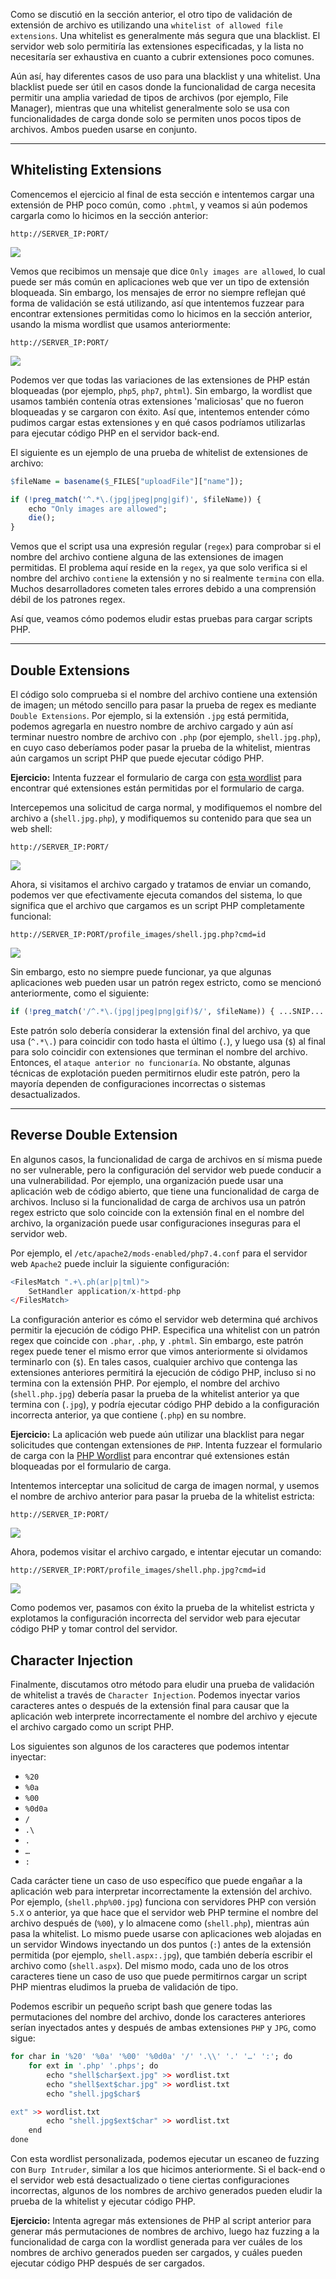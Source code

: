 Como se discutió en la sección anterior, el otro tipo de validación de extensión de archivo es utilizando una `whitelist of allowed file extensions`. Una whitelist es generalmente más segura que una blacklist. El servidor web solo permitiría las extensiones especificadas, y la lista no necesitaría ser exhaustiva en cuanto a cubrir extensiones poco comunes.

Aún así, hay diferentes casos de uso para una blacklist y una whitelist. Una blacklist puede ser útil en casos donde la funcionalidad de carga necesita permitir una amplia variedad de tipos de archivos (por ejemplo, File Manager), mientras que una whitelist generalmente solo se usa con funcionalidades de carga donde solo se permiten unos pocos tipos de archivos. Ambos pueden usarse en conjunto.

---

## Whitelisting Extensions

Comencemos el ejercicio al final de esta sección e intentemos cargar una extensión de PHP poco común, como `.phtml`, y veamos si aún podemos cargarla como lo hicimos en la sección anterior:

`http://SERVER_IP:PORT/`

![](https://academy.hackthebox.com/storage/modules/136/file_uploads_whitelist_message.jpg)

Vemos que recibimos un mensaje que dice `Only images are allowed`, lo cual puede ser más común en aplicaciones web que ver un tipo de extensión bloqueada. Sin embargo, los mensajes de error no siempre reflejan qué forma de validación se está utilizando, así que intentemos fuzzear para encontrar extensiones permitidas como lo hicimos en la sección anterior, usando la misma wordlist que usamos anteriormente:

`http://SERVER_IP:PORT/`

![](https://academy.hackthebox.com/storage/modules/136/file_uploads_whitelist_fuzz.jpg)

Podemos ver que todas las variaciones de las extensiones de PHP están bloqueadas (por ejemplo, `php5`, `php7`, `phtml`). Sin embargo, la wordlist que usamos también contenía otras extensiones 'maliciosas' que no fueron bloqueadas y se cargaron con éxito. Así que, intentemos entender cómo pudimos cargar estas extensiones y en qué casos podríamos utilizarlas para ejecutar código PHP en el servidor back-end.

El siguiente es un ejemplo de una prueba de whitelist de extensiones de archivo:

```r
$fileName = basename($_FILES["uploadFile"]["name"]);

if (!preg_match('^.*\.(jpg|jpeg|png|gif)', $fileName)) {
    echo "Only images are allowed";
    die();
}
```

Vemos que el script usa una expresión regular (`regex`) para comprobar si el nombre del archivo contiene alguna de las extensiones de imagen permitidas. El problema aquí reside en la `regex`, ya que solo verifica si el nombre del archivo `contiene` la extensión y no si realmente `termina` con ella. Muchos desarrolladores cometen tales errores debido a una comprensión débil de los patrones regex.

Así que, veamos cómo podemos eludir estas pruebas para cargar scripts PHP.

---

## Double Extensions

El código solo comprueba si el nombre del archivo contiene una extensión de imagen; un método sencillo para pasar la prueba de regex es mediante `Double Extensions`. Por ejemplo, si la extensión `.jpg` está permitida, podemos agregarla en nuestro nombre de archivo cargado y aún así terminar nuestro nombre de archivo con `.php` (por ejemplo, `shell.jpg.php`), en cuyo caso deberíamos poder pasar la prueba de la whitelist, mientras aún cargamos un script PHP que puede ejecutar código PHP.

**Ejercicio:** Intenta fuzzear el formulario de carga con [esta wordlist](https://github.com/danielmiessler/SecLists/blob/master/Discovery/Web-Content/web-extensions.txt) para encontrar qué extensiones están permitidas por el formulario de carga.

Intercepemos una solicitud de carga normal, y modifiquemos el nombre del archivo a (`shell.jpg.php`), y modifiquemos su contenido para que sea un web shell:

`http://SERVER_IP:PORT/`

![](https://academy.hackthebox.com/storage/modules/136/file_uploads_double_ext_request.jpg)

Ahora, si visitamos el archivo cargado y tratamos de enviar un comando, podemos ver que efectivamente ejecuta comandos del sistema, lo que significa que el archivo que cargamos es un script PHP completamente funcional:

`http://SERVER_IP:PORT/profile_images/shell.jpg.php?cmd=id`

![](https://academy.hackthebox.com/storage/modules/136/file_uploads_php_manual_shell.jpg)

Sin embargo, esto no siempre puede funcionar, ya que algunas aplicaciones web pueden usar un patrón regex estricto, como se mencionó anteriormente, como el siguiente:

```r
if (!preg_match('/^.*\.(jpg|jpeg|png|gif)$/', $fileName)) { ...SNIP... }
```

Este patrón solo debería considerar la extensión final del archivo, ya que usa (`^.*\.`) para coincidir con todo hasta el último (`.`), y luego usa (`$`) al final para solo coincidir con extensiones que terminan el nombre del archivo. Entonces, el `ataque anterior no funcionaría`. No obstante, algunas técnicas de explotación pueden permitirnos eludir este patrón, pero la mayoría dependen de configuraciones incorrectas o sistemas desactualizados.

---

## Reverse Double Extension

En algunos casos, la funcionalidad de carga de archivos en sí misma puede no ser vulnerable, pero la configuración del servidor web puede conducir a una vulnerabilidad. Por ejemplo, una organización puede usar una aplicación web de código abierto, que tiene una funcionalidad de carga de archivos. Incluso si la funcionalidad de carga de archivos usa un patrón regex estricto que solo coincide con la extensión final en el nombre del archivo, la organización puede usar configuraciones inseguras para el servidor web.

Por ejemplo, el `/etc/apache2/mods-enabled/php7.4.conf` para el servidor web `Apache2` puede incluir la siguiente configuración:

```r
<FilesMatch ".+\.ph(ar|p|tml)">
    SetHandler application/x-httpd-php
</FilesMatch>
```

La configuración anterior es cómo el servidor web determina qué archivos permitir la ejecución de código PHP. Especifica una whitelist con un patrón regex que coincide con `.phar`, `.php`, y `.phtml`. Sin embargo, este patrón regex puede tener el mismo error que vimos anteriormente si olvidamos terminarlo con (`$`). En tales casos, cualquier archivo que contenga las extensiones anteriores permitirá la ejecución de código PHP, incluso si no termina con la extensión PHP. Por ejemplo, el nombre del archivo (`shell.php.jpg`) debería pasar la prueba de la whitelist anterior ya que termina con (`.jpg`), y podría ejecutar código PHP debido a la configuración incorrecta anterior, ya que contiene (`.php`) en su nombre.

**Ejercicio:** La aplicación web puede aún utilizar una blacklist para negar solicitudes que contengan extensiones de `PHP`. Intenta fuzzear el formulario de carga con la [PHP Wordlist](https://github.com/swisskyrepo/PayloadsAllTheThings/blob/master/Upload%20Insecure%20Files/Extension%20PHP/extensions.lst) para encontrar qué extensiones están bloqueadas por el formulario de carga.

Intentemos interceptar una solicitud de carga de imagen normal, y usemos el nombre de archivo anterior para pasar la prueba de la whitelist estricta:

`http://SERVER_IP:PORT/`

![](https://academy.hackthebox.com/storage/modules/136/file_uploads_reverse_double_ext_request.jpg)

Ahora, podemos visitar el archivo cargado, e intentar ejecutar un comando:

`http://SERVER_IP:PORT/profile_images/shell.php.jpg?cmd=id`

![](https://academy.hackthebox.com/storage/modules/136/file_uploads_php_manual_shell.jpg)

Como podemos ver, pasamos con éxito la prueba de la whitelist estricta y explotamos la configuración incorrecta del servidor web para ejecutar código PHP y tomar control del servidor.

## Character Injection

Finalmente, discutamos otro método para eludir una prueba de validación de whitelist a través de `Character Injection`. Podemos inyectar varios caracteres antes o después de la extensión final para causar que la aplicación web interprete incorrectamente el nombre del archivo y ejecute el archivo cargado como un script PHP.

Los siguientes son algunos de los caracteres que podemos intentar inyectar:

- `%20`
- `%0a`
- `%00`
- `%0d0a`
- `/`
- `.\`
- `.`
- `…`
- `:`

Cada carácter tiene un caso de uso específico que puede engañar a la aplicación web para interpretar incorrectamente la extensión del archivo. Por ejemplo, (`shell.php%00.jpg`) funciona con servidores PHP con versión `5.X` o anterior, ya que hace que el servidor web PHP termine el nombre del archivo después de (`%00`), y lo almacene como (`shell.php`), mientras aún pasa la whitelist. Lo mismo puede usarse con aplicaciones web alojadas en un servidor Windows inyectando un dos puntos (`:`) antes de la extensión permitida (por ejemplo, `shell.aspx:.jpg`), que también debería escribir el archivo como (`shell.aspx`). Del mismo modo, cada uno de los otros caracteres tiene un caso de uso que puede permitirnos cargar un script PHP mientras eludimos la prueba de validación de tipo.

Podemos escribir un pequeño script bash que genere todas las permutaciones del nombre del archivo, donde los caracteres anteriores serían inyectados antes y después de ambas extensiones `PHP` y `JPG`, como sigue:

```r
for char in '%20' '%0a' '%00' '%0d0a' '/' '.\\' '.' '…' ':'; do
    for ext in '.php' '.phps'; do
        echo "shell$char$ext.jpg" >> wordlist.txt
        echo "shell$ext$char.jpg" >> wordlist.txt
        echo "shell.jpg$char$

ext" >> wordlist.txt
        echo "shell.jpg$ext$char" >> wordlist.txt
    end
done
```

Con esta wordlist personalizada, podemos ejecutar un escaneo de fuzzing con `Burp Intruder`, similar a los que hicimos anteriormente. Si el back-end o el servidor web está desactualizado o tiene ciertas configuraciones incorrectas, algunos de los nombres de archivo generados pueden eludir la prueba de la whitelist y ejecutar código PHP.

**Ejercicio:** Intenta agregar más extensiones de PHP al script anterior para generar más permutaciones de nombres de archivo, luego haz fuzzing a la funcionalidad de carga con la wordlist generada para ver cuáles de los nombres de archivo generados pueden ser cargados, y cuáles pueden ejecutar código PHP después de ser cargados.